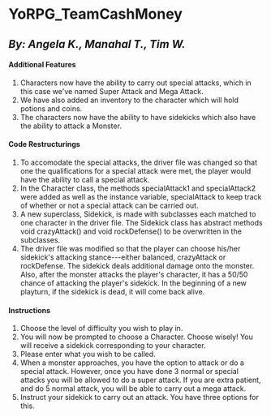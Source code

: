 # **YoRPG_TeamCashMoney**
## *By: Angela K., Manahal T., Tim W.*

#### **Additional Features**
  1. Characters now have the ability to carry out special attacks, which in this case we've named Super Attack and Mega Attack.
  2. We have also added an inventory to the character which will hold potions and coins.
  3. The characters now have the ability to have sidekicks which also have the ability to attack a Monster.
  
#### **Code Restructurings**
  1. To accomodate the special attacks, the driver file was changed so that one the qualifications for a special attack were met, the player would have the ability to call a special attack.
  2. In the Character class, the methods specialAttack1 and specialAttack2 were added as well as the instance variable, specialAttack to keep track of whether or not a special attack can be carried out.
  3. A new superclass, Sidekick, is made with subclasses each matched to one character in the driver file. The Sidekick class has abstract methods void crazyAttack() and void rockDefense() to be overwritten in the subclasses. 
  4. The driver file was modified so that the player can choose his/her sidekick's attacking stance---either balanced, crazyAttack or rockDefense. The sidekick deals additional damage onto the monster. Also, after the monster attacks the player's character, it has a 50/50 chance of attacking the player's sidekick. In the beginning of a new playturn, if the sidekick is dead, it will come back alive. 
  
  
#### **Instructions**
  1. Choose the level of difficulty you wish to play in.
  2. You will now be prompted to choose a Character. Choose wisely! You will receive a sidekick corresponding to your character. 
  3. Please enter what you wish to be called.
  4. When a monster approaches, you have the option to attack or do a special attack. However, once you have done 3 normal or special attacks you will be allowed to do a super attack. If you are extra patient, and do 5 normal attack, you will be able to carry out a mega attack.
  5. Instruct your sidekick to carry out an attack. You have three options for this.
